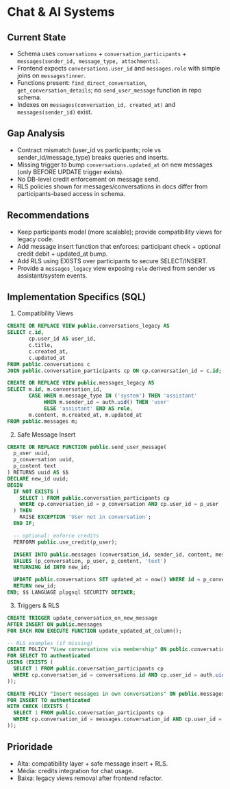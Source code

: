 # Chat & AI Systems

## Current State
- Schema uses `conversations` + `conversation_participants` + `messages(sender_id, message_type, attachments)`.
- Frontend expects `conversations.user_id` and `messages.role` with simple joins on `messages!inner`.
- Functions present: `find_direct_conversation`, `get_conversation_details`; no `send_user_message` function in repo schema.
- Indexes on `messages(conversation_id, created_at)` and `messages(sender_id)` exist.

## Gap Analysis
- Contract mismatch (user_id vs participants; role vs sender_id/message_type) breaks queries and inserts.
- Missing trigger to bump `conversations.updated_at` on new messages (only BEFORE UPDATE trigger exists).
- No DB-level credit enforcement on message send.
- RLS policies shown for messages/conversations in docs differ from participants-based access in schema.

## Recommendations
- Keep participants model (more scalable); provide compatibility views for legacy code.
- Add message insert function that enforces: participant check + optional credit debit + updated_at bump.
- Add RLS using EXISTS over participants to secure SELECT/INSERT.
- Provide a `messages_legacy` view exposing `role` derived from sender vs assistant/system events.

## Implementation Specifics (SQL)
1) Compatibility Views
```sql
CREATE OR REPLACE VIEW public.conversations_legacy AS
SELECT c.id,
       cp.user_id AS user_id,
       c.title,
       c.created_at,
       c.updated_at
FROM public.conversations c
JOIN public.conversation_participants cp ON cp.conversation_id = c.id;

CREATE OR REPLACE VIEW public.messages_legacy AS
SELECT m.id, m.conversation_id,
       CASE WHEN m.message_type IN ('system') THEN 'assistant'
            WHEN m.sender_id = auth.uid() THEN 'user'
            ELSE 'assistant' END AS role,
       m.content, m.created_at, m.updated_at
FROM public.messages m;
```
2) Safe Message Insert
```sql
CREATE OR REPLACE FUNCTION public.send_user_message(
  p_user uuid,
  p_conversation uuid,
  p_content text
) RETURNS uuid AS $$
DECLARE new_id uuid;
BEGIN
  IF NOT EXISTS (
    SELECT 1 FROM public.conversation_participants cp
    WHERE cp.conversation_id = p_conversation AND cp.user_id = p_user
  ) THEN
    RAISE EXCEPTION 'User not in conversation';
  END IF;

  -- optional: enforce credits
  PERFORM public.use_credit(p_user);

  INSERT INTO public.messages (conversation_id, sender_id, content, message_type)
  VALUES (p_conversation, p_user, p_content, 'text')
  RETURNING id INTO new_id;

  UPDATE public.conversations SET updated_at = now() WHERE id = p_conversation;
  RETURN new_id;
END; $$ LANGUAGE plpgsql SECURITY DEFINER;
```
3) Triggers & RLS
```sql
CREATE TRIGGER update_conversation_on_new_message
AFTER INSERT ON public.messages
FOR EACH ROW EXECUTE FUNCTION update_updated_at_column();

-- RLS examples (if missing)
CREATE POLICY "View conversations via membership" ON public.conversations
FOR SELECT TO authenticated
USING (EXISTS (
  SELECT 1 FROM public.conversation_participants cp
  WHERE cp.conversation_id = conversations.id AND cp.user_id = auth.uid()
));

CREATE POLICY "Insert messages in own conversations" ON public.messages
FOR INSERT TO authenticated
WITH CHECK (EXISTS (
  SELECT 1 FROM public.conversation_participants cp
  WHERE cp.conversation_id = messages.conversation_id AND cp.user_id = auth.uid()
));
```

## Prioridade
- Alta: compatibility layer + safe message insert + RLS.
- Média: credits integration for chat usage.
- Baixa: legacy views removal after frontend refactor.

